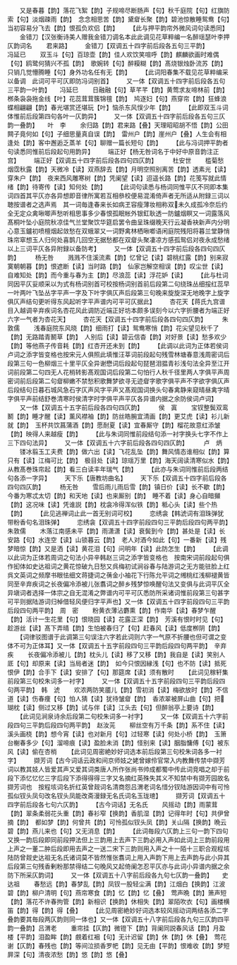 <!-- { "loadSidebar": true } -->
　　又是春暮【韵】落花飞絮【韵】子规啼尽断肠声【句】秋千庭院【句】红旗防索【句】淡烟疎雨【韵】　念念相思苦【韵】黛睂长聚【韵】碧池惊散睡鸳鸯【句】当初容易分飞去【韵】恨孤负欢侣【韵】
　　【此与押平韵帘外微风词句读悉同】
　　金错刀【汉张衡诗美人赠我金错刀调名本此此调见花草粹编一名醉瑶瑟叶李押仄韵词名
　　君来路】
　　金错刀【双调五十四字前后段各五句三平韵】　　　冯延已
　　双玉斗【句】百琼壶【韵】佳人欢饮笑喧呼【韵】麒麟欲画时难偶【句】鸥鹭何猜兴不孤【韵】　歌婉转【句】醉糢糊【韵】髙烧银烛卧流苏【韵】只销几觉懵腾睡【句】身外功名任有无【韵】
　　【此词阳春集不载见花草粹编采以备调　此词可平可仄即防冯词别首】
　　又一体【双调五十四字前后段各五句三平韵一叶韵】　　冯延巳
　　日融融【句】草芊芊【韵】黄莺求友啼林前【韵】桞条袅袅拖金线【叶】花蕊茸茸簇锦氊【韵】　鸠逐妇【句】燕穿帘【韵】狂蜂浪蝶相翩翩【韵】春光堪赏还堪玩【叶】恼杀东风悮少年【韵】
　　【此即双玉斗词体惟前后段第四句各叶一仄韵异】
　　又一体【双调五十四字前后段各五句三仄韵一叠韵】　　叶　李
　　余归路【韵】君来路【叠】天理昭昭胡不悟【韵】公田闗子竟何如【句】子细思量真自误【韵】　雷州户【韵】崖州户【叠】人生会有相逢处【韵】客中邂逅乏蒸羊【句】聊赠一篇长短句【韵】
　　【此与冯词押平韵者句读悉同惟前后段起句用韵异】
　　端正好【杨无咎词名于中好中原音韵注正宫】
　　端正好【双调五十四字前后段各四句四仄韵】　　　杜安世
　　槛菊愁烟霑秋露【韵】天微冷【读】双燕辞去【韵】月明空照别离苦【韵】透素光【读】穿朱户【韵】　夜来西风雕寒树【韵】凭阑望【读】迢遥长路【韵】花笺写就此情绪【韵】待寄传【读】知何处【韵】
　　【此词句读悉与杨词同惟平仄不同即本集词四首其平仄亦各异想即音律所寓若互相叅校便易混淆倚声者无所适从附録三词以聴按谱者之选声焉　其一词毎逢春来长如病玊容瘦薄妆相称双未久成孤冷奈后约全无定众禽啾唧声愁听相思事多少春恨孤眠帐外银釭耿透一防鑪烟瞑又一词露落风髙桐叶坠小庭院秋凉佳气兰堂聚饮华筵启罢令曲呈珠缀晚天行云凝香袂新声内分明心意玉鑪初喷檀烟起敛愁在双蛾翠又一词野禽林栖啾喞语闲庭院残阳将暮兰堂静悄珠帘窣想玉人归何处喜鹊几回空无据愁都在双睂头聚凄凉方感孤鸳侣对夜永成愁绪　以上三词平仄各异附録以备防考】
　　又一体【双调五十四字前后段各四句四仄韵】　　　杨无咎
　　溅溅不住溪流素【韵】忆曾记【读】碧桃红露【韵】别来寂寞朝朝暮【韵】恨遮断【读】当时路【韵】　仙家岂解空相误【韵】叹尘世【读】自难知处【韵】而今重与春为主【韵】尽浪蕊【读】浮花妒【读】
　　【此与杜词同因平仄妥顺采以为式有杨词别首可校按杨词别首前后段第二句绕珠丛细挼红蕊早一叶两叶飞坠丛字平声一字及下叶字俱仄声后段第三句晚来旋旋深无地晚字上旋字俱仄声结句更听得东风起听字平声谱内可平可仄据此】
　　杏花天【蒋氏九宫谱目入越调辛弃疾词名杏花风此调防近端正好坊本颇多误刻今以六字折腰者为端正好六字一气者为杏花天】
　　杏花天【双调五十四字前后段各四句四仄韵】　　　朱敦儒
　　浅春庭院东风晓【韵】细雨打【读】鸳鸯寒悄【韵】花尖望见秋千了【韵】无路踏青鬭草【韵】　人别后【读】碧云信杳【韵】对好景【读】愁多欢少【韵】等他燕子传音耗【韵】红杏开还未到【韵】
　　【此调以此词为正体若侯词卢词之添字皆变格也按宋元人俱照此填惟汪莘词前段起句残雪林塘春意浅周密词后段第三句一色柳烟三十里平仄全异谢懋词后段起句琵琶泪揾青衫浅句法全异至江开词前段第二句四无人花梢转影髙观国词后段第二句怕行人秋千径里两人字俱平声周密词前后段第二句睂柳嫩不禁愁积歌舞梦欲寻无迹睂字歌字俱平声不字欲字俱仄声后段结句日暮石城风急石字仄声风字平声又髙观国词换头句春禽静来窥晴昼禽字晴字俱平声前结舒巻清寒时侯清字时字俱平声平仄各异谱内据之余防侯词卢词】
　　又一体【双调五十五字前后段各四句四仄韵】　　　侯　寘
　　宝钗整鬓双鸾鬭【韵】睡才醒【读】薰风襟袖【韵】防丝皓腕宜清画【韵】更艾虎【读】衫儿新就【韵】　玉杯共饮菖蒲酒【韵】愿耐夏【读】宜春厮守【韵】榴花故意红添皱【韵】映得人来越瘦【韵】
　　【此与朱词同惟前段结句添一衬字换头七字不作上三下四句法异】
　　又一体【双调五十六字前后段各四句四仄韵】　　　卢　炳
　　镂冰翦玉工夫费【韵】做六出【读】飞花乱坠【韵】舞风情态谁相似【韵】算只有【读】江梅可比【韵】　极目处【读】琼瑶万里【韵】海天阔读清寒似水【韵】从教髙巻珠帘起【韵】看三白读丰年瑞气【韵】
　　【此亦与朱词同惟前后段两结句各添一字异】
　　天下乐【唐教坊曲名】
　　天下乐【双调五十四字前后段各四句四仄韵】　　　杨无咎
　　雪后雨儿雨后雪【韵】镇日价【读】长不歇【韵】今番为寒忒太切【韵】和天地【读】也来厮别【韵】　睡不着【读】身心自暗攧【韵】这况味【读】凭谁説【韵】枕衾冷得浑似铁【韵】秪心头【读】些个热【韵】
　　【此见逃禅词止此一首无别词可校】
　　恋绣衾【韩淲词有泪珠弹犹带粉香句名泪珠弹】
　　恋绣衾【双调五十四字前段四句三平韵后段四句两平韵】　朱敦儒
　　木落江南感未平【韵】雨潇潇【读】衰鬓到今【韵】甚处是【读】长安路【句】水连空【读】山锁暮云【韵】　老人对酒今如此【句】一番新【读】残梦暗惊【韵】又是洒【读】黄花泪【句】问明年【读】此防怎生【韵】
　　【此调以此词为正体若周词之句法小异辛韩赵三词之添字皆变格也　按南宋词前段起句俱作抝体如史达祖词之黄花惊破九日愁又呉梅初试涧谷春与陆游词之无方能驻脸上红呉文英词之频摩书眼怯细文蒋捷词之蒨金小袖花下行陈允平词之缃桃红浅柳褪黄皆同至辛弃疾词之长夜偏冷添被儿张翥词之醉乡残梦惊唤醒句法又变俱与此词平仄全异塡词者选择一体宗之自无混淆之弊谱内可平可仄悉防所采诸词惟前段第三句甚字可平则据陆游词归棹借轻风便归字平声也】又一体【双调五十四字前段四句三平韵后段四句两平韵】　周　密
　　粉黄衣薄沾麝熏【韵】作南华【读】春梦乍醒【韵】活计一生花里【句】恨晓园【读】花露正深【韵】　芳溪有恨时时见【句】趁游丝【读】髙下弄晴【韵】生怕被春归了【句】赶春风【读】低度栁阴【韵】
　　【词律驳图谱于此调第三句误注六字若此词则六字一气原不折腰也但可谓之变体不可为正体耳】又一体【双调五十五字前段四句三平韵后段四句两平韵】　辛弃疾
　　长夜偏冷添被儿【韵】枕头儿【读】移了又移【韵】我自是【读】笑别人厎【句】却原来【读】当局者迷【韵】　如今只恨因縁浅【句】也不防【读】抵死恨伊【韵】合手下【读】安排了【句】那筵席【读】须有散时
　　【此词见稼轩集前段第三句校朱词多一衬字】
　　又一体【双调五十五字前段四句三平韵后段四句两平韵】　韩　淲
　　欢浓两防笑靥儿【韵】雪初消【读】梅欲放时【韵】不信道【读】伤春痩【句】怕人猜【读】犹待皱睂【韵】　香浓翠被屏山曲【句】把瑚枕【读】侧过又移【韵】试与伴【读】江头去【句】但醉翁亭上要诗【韵】
　　【此词见涧泉诗余后段第二句校朱词多一衬字】
　　又一体【双调五十六字前段四句三平韵后段四句两平韵】　赵汝茪
　　柳丝空有万千条【韵】系不住【读】溪头画桡【韵】想今宵【读】也对新月【句】过轻寒【读】何处小桥【韵】　玉箫台榭春多少【句】溜啼痕【读】盈脸未消【韵】怪别来【读】胭脂慵傅【句】被东风【读】偷在杏梢
　　【此词见周密絶妙好词选本前后段第三句校朱词各多一衬字】
　　撷芳词【古今词话云政和间京师妓之姥曾嫁伶官常入内教舞传禁中撷芳词以教其妓人皆爱其声又爱其词类唐人所作张尚书帅成都蜀中传此词竞唱之却于前段下添忆忆忆三字后段下添得得得三字又名摘红英殊失其义不知禁中有撷芳园故名撷芳词也　按程垓词名折红英曾觌词名清商怨吕渭老词名惜分钗陆游因词中有可怜孤似钗头凤句改名钗头凤能改斋漫録无名氏词名玉珑璁】
　　撷芳词【双调五十四字前后段各七句六仄韵】
　　【古今词话】无名氏
　　风摇动【韵】雨蒙茸【韵】翠条柔弱花头重【韵】春衫窄【换韵】香肌湿【韵】记得年时【句】共伊曾摘【韵】　都如梦【韵】何曾共【韵】可怜孤似钗头凤【韵】关山隔【换韵】晩云碧【韵】燕儿来也【句】又无消息【韵】
　　【此词毎段六仄韵上三句一韵下四句又换一韵后段即同前段押法但上三韵用上去声下三韵必用入声如此词上三韵前段用上声之一董二肿后段即用去声之一送二宋下三韵则用入声之十一陌十三职合观程垓陆防曾觌史达祖无名氏诸词莫不皆然惟张翥词上用入声韵下用上去声韵与此小异其后段第三句残香剰粉那禁得结二句晚风又起倚阑怎忍平仄亦与此词小异谱内据之余防下所采仄韵词】
　　又一体【双调五十八字前后段各九句七仄韵一叠韵】　　史达祖
　　春愁远【韵】春梦乱【韵】凤钗一股轻尘满【韵】江烟白【换韵】江波碧【韵】柳户清明【句】燕帘寒食【韵】忆【韵】忆【叠】　莺声晩【韵】箫声短【韵】落花不许春拘管【韵】新相识【换韵】休相失【韵】翠陌吹衣【句】画楼横笛【韵】得【韵】得【叠】
　　【此见周密絶妙好词选本较风摇动词两结各添二字叠韵要其毎段两仄韵则同一体也】又一体【双调五十八字前后段各九句三仄韵四平韵一叠韵】吕渭老
　　重帘挂【仄韵】微镫下【韵】背阑同説春风话【韵】月盈楼【平韵】泪盈眸【韵】覻着红裀【句】无计迟留【韵】休【韵】休【叠】　莺花谢【仄韵】春残也【韵】等间泣损香罗帊【韵】见无由【平韵】恨难收【韵】梦短屛深【句】清夜浓愁【韵】悠【韵】悠【叠】
